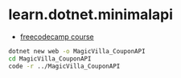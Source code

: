 # learn.dotnet.minimalapi

* [freecodecamp course](https://www.freecodecamp.org/news/build-minimal-apis-in-net-7/)
  
```bash
dotnet new web -o MagicVilla_CouponAPI
cd MagicVilla_CouponAPI
code -r ../MagicVilla_CouponAPI
```
